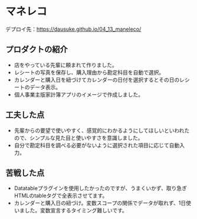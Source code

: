 # マネレコ
デプロイ先：https://dausuke.github.io/04_13_maneleco/

## プロダクトの紹介
- 店をやっている先輩に頼まれて作りました。
- レシートの写真を保存し、購入理由から勘定科目を自動で選択。
- カレンダーと購入日を紐づけてカレンダーの日付を選択するとその日のレシートのデータ表示。
- 個人事業主版家計簿アプリのイメージで作成しました。

## 工夫した点
- 先輩からの要望で使いやすく、感覚的にわかるようにしてほしいといわれたので、シンプルな見た目と使いやすさを意識しました。
- 自分で勘定科目を調べる必要がないように選択された項目に応じて自動入力。

## 苦戦した点
- Datatableプラグインを使用したかったのですが、うまくいかず、取り急ぎHTMLのtableタグで全表示させてます。
- カレンダーと購入日の紐づけ。変数スコープの関係でデータが取れず、1日使いました。変数宣言するタイミング難しいです。
